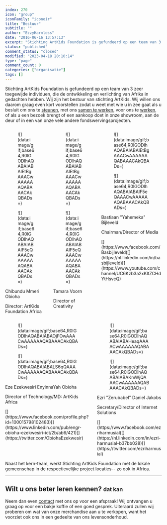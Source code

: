 ```yaml
---
index: 270
icon: "group"
iconFamily: "iconoir"
title: "Bestuur"
subtitle: ""
author: "EzzyHarmless"
date: "2016-06-16 13:57:13"
excerpt: "Stichting ArtKids Foundation is gefundeerd op een team van 3 zeer toegewijde individuen, die de ontwikkeling en verlichting van Afrika in gedachten hebben. Wij zijn het bestuur van stichting ArtKids. Naast het kern-team, werkt Stichting ArtKids Foundation met de lokale gemeenschap in de respectievelijke project locaties-- zo ook in Africa."
status: "published"
comment_status: "closed"
modified: "2023-04-18 20:10:14"
type: "page"
comment_count: 0
categories: ["organisatie"]
tags: []
---
```


Stichting ArtKids Foundation is gefundeerd op een team van 3 zeer toegewijde individuen, die de ontwikkeling en verlichting van Afrika in gedachten hebben. Wij zijn het bestuur van stichting ArtKids. Wij willen ons daarom graag even kort voorstellen zodat u weet met wie u in zee gaat als u besluit om ons te [steunen](/nl/donaties/), met ons [samen te werken](/nl/contact), voor ons te [werken](/nl/vacatures/), of als u een bezoek brengt of een aankoop doet in onze showroom, aan de deur of in een van onze vele andere fondswervingsprojecten.

<div class="columns is-multiline">

<div class="column is-one-third">

<div class="card is-profile">

<div class="card-image">

<figure class="image is-2by1">![](data:image/gif;base64,R0lGODlhAQABAIABAIEtBgAAACwAAAAAAQABAAACAkQBADs=)</figure>

</div>

<div class="card-profile-image">

<figure class="image is-128x128">![](data:image/gif;base64,R0lGODlhAQABAIABAIF5eQAAACwAAAAAAQABAAACAkQBADs=)</figure>

</div>

<div class="card-content text-center">

Chibundu Mmeri Obioha

Director: ArtKids Foundation Africa

</div>

</div>

</div>

<div class="column is-one-third">

<div class="card is-profile">

<div class="card-image">

<figure class="image is-2by1">![](data:image/gif;base64,R0lGODlhAQABAIABAIEtBgAAACwAAAAAAQABAAACAkQBADs=)</figure>

</div>

<div class="card-profile-image">

<figure class="image is-128x128">![](data:image/gif;base64,R0lGODlhAQABAIABAIF5eQAAACwAAAAAAQABAAACAkQBADs=)</figure>

</div>

<div class="card-content text-center">

Tamara Voorn

Director of Creativity

</div>

</div>

</div>

<div class="column is-one-third">

<div class="card is-profile">

<div class="card-image">

<figure class="image is-2by1">![](data:image/gif;base64,R0lGODlhAQABAIABAIEtBgAAACwAAAAAAQABAAACAkQBADs=)</figure>

</div>

<div class="card-profile-image">

<figure class="image is-128x128">![](data:image/gif;base64,R0lGODlhAQABAIABAIF5eQAAACwAAAAAAQABAAACAkQBADs=)</figure>

</div>

<div class="card-content text-center">

Bastiaan "Yahemeka" Bijleveld

Chairman/Director of Media

</div>

<footer class="card-footer">[](https://www.facebook.com/Basbijleveld)[](https://nl.linkedin.com/in/basbijleveld)[](https://www.youtube.com/channel/UC6Kzb3a2xKltZCHdYtHsvcQ)</footer>

</div>

</div>

</div>

<div class="columns is-multiline">

<div class="column is-one-third">

<div class="card is-profile">

<div class="card-image">

<figure class="image is-2by1">![](data:image/gif;base64,R0lGODlhAQABAIABAOjFOwAAACwAAAAAAQABAAACAkQBADs=)</figure>

</div>

<div class="card-profile-image">

<figure class="image is-128x128">![](data:image/gif;base64,R0lGODlhAQABAIABALS6qQAAACwAAAAAAQABAAACAkQBADs=)</figure>

</div>

<div class="card-content text-center">

Eze Ezekwesiri EnyinnaYah Obioha

Director of Technology/MD: ArtKids Africa

</div>

<footer class="card-footer">[](https://www.facebook.com/profile.php?id=100015798102483)[](https://www.linkedin.com/pub/engr-obioha-ezekwesiri-ict/2b/ab6/421)[](https://twitter.com/ObiohaEzekwesir)</footer>

</div>

</div>

<div class="column is-one-third">

<div class="card is-profile">

<div class="card-image">

<figure class="image is-2by1">![](data:image/gif;base64,R0lGODlhAQABAIABAHeaqAAAACwAAAAAAQABAAACAkQBADs=)</figure>

</div>

<div class="card-profile-image">

<figure class="image is-128x128">![](data:image/gif;base64,R0lGODlhAQABAIABAKmWjQAAACwAAAAAAQABAAACAkQBADs=)</figure>

</div>

<div class="card-content text-center">

Ezri "Zerubabel" Daniel Jakobs

Secretary/Director of Internet Solutions

</div>

<footer class="card-footer">[](https://www.facebook.com/ezriharmusial)[](https://nl.linkedin.com/in/ezri-harmusial-b37bb028)[](https://twitter.com/ezriharmusial)</footer>

</div>

</div>

</div>

Naast het kern-team, werkt Stichting ArtKids Foundation met de lokale gemeenschap in de respectievelijke project locaties-- zo ook in Africa.

* * *

## Wilt u ons beter leren kennen? <small class="has-text-calm is-size-4">dat kan</small>

Neem dan even [contact](/nl/contact) met ons op voor een afspraak! Wij ontvangen u graag op voor een bakje koffie of een goed gesprek. Uiteraard zullen wij proberen om wat van onze merchandise aan u te verkopen, want het voorziet ook ons in een gedeelte van ons levensonderhoud.

